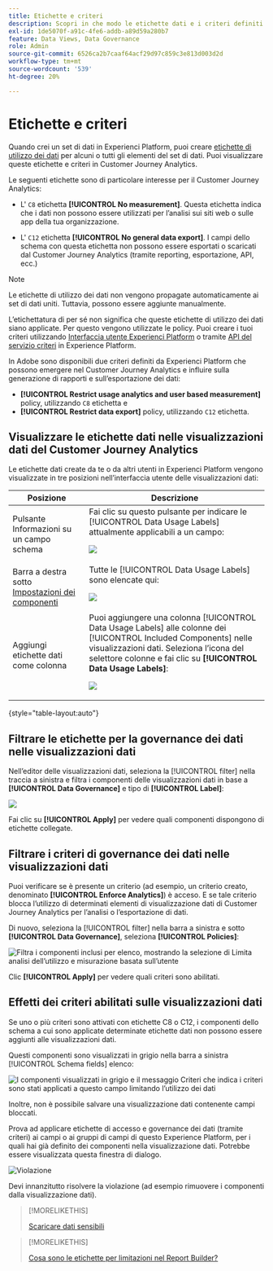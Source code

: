 ```yaml
---
title: Etichette e criteri
description: Scopri in che modo le etichette dati e i criteri definiti in Adobe Experience Platform influiscono sulle visualizzazioni dati e sul reporting in Customer Journey Analytics.
exl-id: 1de5070f-a91c-4fe6-addb-a89d59a280b7
feature: Data Views, Data Governance
role: Admin
source-git-commit: 6526ca2b7caaf64acf29d97c859c3e813d003d2d
workflow-type: tm+mt
source-wordcount: '539'
ht-degree: 20%

---
```


# Etichette e criteri

Quando crei un set di dati in Experienci Platform, puoi creare [etichette di utilizzo dei dati](https://experienceleague.adobe.com/en/docs/experience-platform/data-governance/labels/reference) per alcuni o tutti gli elementi del set di dati. Puoi visualizzare queste etichette e criteri in Customer Journey Analytics.

Le seguenti etichette sono di particolare interesse per il Customer Journey Analytics:

* L&#39; `C8` etichetta **[!UICONTROL No measurement]**. Questa etichetta indica che i dati non possono essere utilizzati per l’analisi sui siti web o sulle app della tua organizzazione.

* L&#39; `C12` etichetta **[!UICONTROL No general data export]**. I campi dello schema con questa etichetta non possono essere esportati o scaricati dal Customer Journey Analytics (tramite reporting, esportazione, API, ecc.)

>[!NOTE]
>
>Le etichette di utilizzo dei dati non vengono propagate automaticamente ai set di dati uniti. Tuttavia, possono essere aggiunte manualmente.

L’etichettatura di per sé non significa che queste etichette di utilizzo dei dati siano applicate. Per questo vengono utilizzate le policy. Puoi creare i tuoi criteri utilizzando [Interfaccia utente Experienci Platform](https://experienceleague.adobe.com/en/docs/experience-platform/data-governance/policies/user-guide) o tramite [API del servizio criteri](https://experienceleague.adobe.com/en/docs/experience-platform/data-governance/api/overview) in Experience Platform.

In Adobe sono disponibili due criteri definiti da Experienci Platform che possono emergere nel Customer Journey Analytics e influire sulla generazione di rapporti e sull’esportazione dei dati:

* **[!UICONTROL Restrict usage analytics and user based measurement]** policy, utilizzando `C8` etichetta e
* **[!UICONTROL Restrict data export]** policy, utilizzando `C12` etichetta.

## Visualizzare le etichette dati nelle visualizzazioni dati del Customer Journey Analytics

Le etichette dati create da te o da altri utenti in Experienci Platform vengono visualizzate in tre posizioni nell’interfaccia utente delle visualizzazioni dati:

| Posizione | Descrizione |
| --- | --- |
| Pulsante Informazioni su un campo schema | Fai clic su questo pulsante per indicare le [!UICONTROL Data Usage Labels] attualmente applicabili a un campo:<p>![](assets/data-label-left.png) |
| Barra a destra sotto [Impostazioni dei componenti](/help/data-views/component-settings/overview.md) | Tutte le [!UICONTROL Data Usage Labels] sono elencate qui:<p>![](assets/data-label-right.png) |
| Aggiungi etichette dati come colonna | Puoi aggiungere una colonna [!UICONTROL Data Usage Labels] alle colonne dei [!UICONTROL Included Components] nelle visualizzazioni dati. Seleziona l’icona del selettore colonne e fai clic su **[!UICONTROL Data Usage Labels]**:<p>![](assets/data-label-column.png) |

{style="table-layout:auto"}

## Filtrare le etichette per la governance dei dati nelle visualizzazioni dati

Nell’editor delle visualizzazioni dati, seleziona la [!UICONTROL filter] nella traccia a sinistra e filtra i componenti delle visualizzazioni dati in base a **[!UICONTROL Data Governance]** e tipo di **[!UICONTROL Label]**:

![](assets/filter-labels.png)

Fai clic su **[!UICONTROL Apply]** per vedere quali componenti dispongono di etichette collegate.

## Filtrare i criteri di governance dei dati nelle visualizzazioni dati

Puoi verificare se è presente un criterio (ad esempio, un criterio creato, denominato **[!UICONTROL Enforce Analytics]**) è acceso. E se tale criterio blocca l’utilizzo di determinati elementi di visualizzazione dati di Customer Journey Analytics per l’analisi o l’esportazione di dati.

Di nuovo, seleziona la [!UICONTROL filter] nella barra a sinistra e sotto **[!UICONTROL Data Governance]**, seleziona **[!UICONTROL Policies]**:

![Filtra i componenti inclusi per elenco, mostrando la selezione di Limita analisi dell’utilizzo e misurazione basata sull’utente](assets/filter-policies.png)

Clic **[!UICONTROL Apply]** per vedere quali criteri sono abilitati.

## Effetti dei criteri abilitati sulle visualizzazioni dati

Se uno o più criteri sono attivati con etichette C8 o C12, i componenti dello schema a cui sono applicate determinate etichette dati non possono essere aggiunti alle visualizzazioni dati.

Questi componenti sono visualizzati in grigio nella barra a sinistra [!UICONTROL Schema fields] elenco:

![I componenti visualizzati in grigio e il messaggio Criteri che indica i criteri sono stati applicati a questo campo limitando l’utilizzo dei dati](assets/component-greyed.png)

Inoltre, non è possibile salvare una visualizzazione dati contenente campi bloccati.

Prova ad applicare etichette di accesso e governance dei dati (tramite criteri) ai campi o ai gruppi di campi di questo Experience Platform, per i quali hai già definito dei componenti nella visualizzazione dati. Potrebbe essere visualizzata questa finestra di dialogo.

![Violazione](assets/violation.png)

Devi innanzitutto risolvere la violazione (ad esempio rimuovere i componenti dalla visualizzazione dati).


>[!MORELIKETHIS]
>
>[Scaricare dati sensibili](/help/analysis-workspace/export/download-send.md)

>[!MORELIKETHIS]
>
>[Cosa sono le etichette per limitazioni nel Report Builder?](https://experienceleague.adobe.com/en/docs/analytics-platform/using/cja-reportbuilder/restricted-labels)


